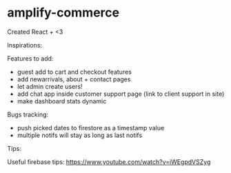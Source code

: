 # amplify-commerce
Created React + <3

Inspirations:


Features to add: 
- guest add to cart and checkout features
- add newarrivals, about + contact pages
- let admin create users!
- add chat app inside customer support page (link to client support in site)
- make dashboard stats dynamic

Bugs tracking:
- push picked dates to firestore as a timestamp value
- multiple notifs will stay as long as last notifs

Tips:

Useful firebase tips: https://www.youtube.com/watch?v=iWEgpdVSZyg